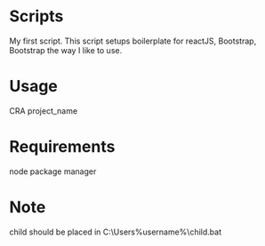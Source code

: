 # Scripts
My first script.
This script setups boilerplate for reactJS, Bootstrap, Bootstrap the way I like to use.
# Usage
CRA project_name
# Requirements
node package manager
# Note
child should be placed in C:\Users\%username%\child.bat
